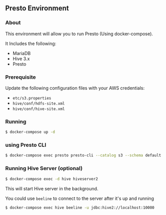 ## Presto Environment

### About

This environment will allow you to run Presto (Using docker-compose).
 
It Includes the following:

   * MariaDB
   * Hive 3.x 
   * Presto

### Prerequisite
 
Update the following configuration files with your AWS credentials:

* `etc/s3.properties`
* `hive/conf/hdfs-site.xml`
* `hive/conf/hive-site.xml`

### Running

```sh
$ docker-compose up -d
```

### using Presto CLI

```sh
$ docker-compose exec presto presto-cli --catalog s3 --schema default
```

### Running Hive Server (optional)

```sh
$ docker-compose exec -d hive hiveserver2 
```

This will start Hive server in the background.

You could use `beeline` to connect to the server after it's up and running

```sh
$ docker-compose exec hive beeline -u jdbc:hive2://localhost:10000
```
